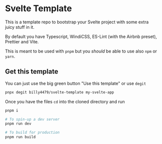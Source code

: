 # Svelte Template

This is a template repo to bootstrap your Svelte project with some extra juicy stuff in it.

By default you have Typescript, WindiCSS, ES-Lint (with the Airbnb preset), Prettier and Vite.

This is meant to be used with `pnpm` but you _should_ be able to use also `npm` or `yarn`.

## Get this template

You can just use the big green button "Use this template" or use `degit`

```bash
pnpx degit billy4479/svelte-template my-svelte-app
```

Once you have the files `cd` into the cloned directory and run

```bash
pnpm i

# To spin-up a dev server
pnpm run dev

# To build for production
pnpm run build
```
